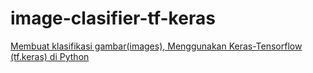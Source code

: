 # image-clasifier-tf-keras

[Membuat klasifikasi gambar(images), Menggunakan Keras-Tensorflow (tf.keras) di Python](https://medium.com/@hafizhan.aliady/membuat-klasifikasi-gambar-images-menggunakan-keras-tensorflow-tf-keras-dan-python-53f7ae953cea)

